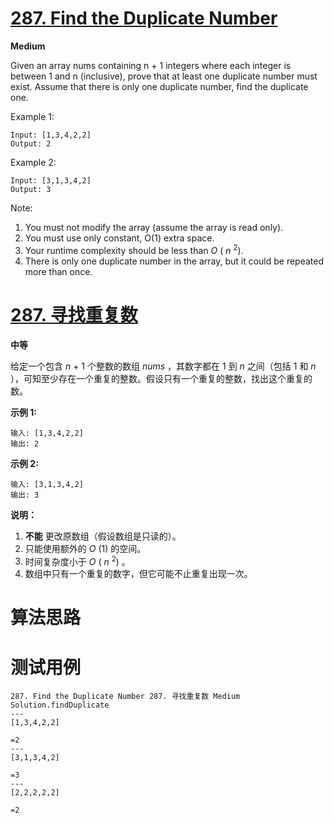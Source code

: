 # [287. Find the Duplicate Number][enTitle]

**Medium**

Given an array nums containing n + 1 integers where each integer is between 1 and n (inclusive), prove that at least one duplicate number must exist. Assume that there is only one duplicate number, find the duplicate one.

Example 1:

```
Input: [1,3,4,2,2]
Output: 2

```

Example 2:

```
Input: [3,1,3,4,2]
Output: 3
```

Note:

1. You must not modify the array (assume the array is read only). 
2. You must use only constant, O(1) extra space. 
3. Your runtime complexity should be less than  *O* ( *n* <sup>2</sup>). 
4. There is only one duplicate number in the array, but it could be repeated more than once.


# [287. 寻找重复数][cnTitle]

**中等**

给定一个包含  *n*  + 1 个整数的数组  *nums* ，其数字都在 1 到  *n* 之间（包括 1 和  *n* ），可知至少存在一个重复的整数。假设只有一个重复的整数，找出这个重复的数。

**示例 1:** 

```
输入: [1,3,4,2,2]
输出: 2

```

**示例 2:** 

```
输入: [3,1,3,4,2]
输出: 3

```

**说明：** 

1. **不能** 更改原数组（假设数组是只读的）。 
2. 只能使用额外的  *O* (1) 的空间。 
3. 时间复杂度小于  *O* ( *n* <sup>2</sup>) 。 
4. 数组中只有一个重复的数字，但它可能不止重复出现一次。




# 算法思路

# 测试用例
```
287. Find the Duplicate Number 287. 寻找重复数 Medium
Solution.findDuplicate
---
[1,3,4,2,2]

=2
---
[3,1,3,4,2]

=3
---
[2,2,2,2,2]

=2
```

[enTitle]: https://leetcode.com/problems/find-the-duplicate-number/
[cnTitle]: https://leetcode-cn.com/problems/find-the-duplicate-number/
